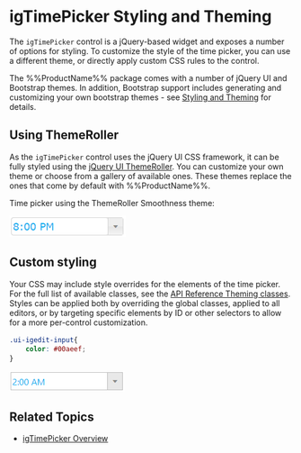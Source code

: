 <!--
|metadata|
{
    "fileName": "igtimepicker-styling-and-theming",
    "controlName": "igEditors",
    "tags": ["Editing","Styling","Theming"]
}
|metadata|
-->

# igTimePicker Styling and Theming

The `igTimePicker` control is a jQuery-based widget and exposes a number of options for styling. To customize the style of the time picker, you can use a different theme, or directly apply custom CSS rules to the control.

The %%ProductName%% package comes with a number of jQuery UI and Bootstrap themes. In addition, Bootstrap support includes generating and customizing your own bootstrap themes - see [Styling and Theming](Deployment-Guide-Styling-and-Theming.html) for details.

## Using ThemeRoller

As the `igTimePicker` control uses the jQuery UI CSS framework, it can be fully styled using the [jQuery UI ThemeRoller](http://jqueryui.com/themeroller/). You can customize your own theme or choose from a gallery of available ones. These themes replace the ones that come by default with %%ProductName%%.

Time picker using the ThemeRoller Smoothness theme:

![](images/igTimePicker_Smoothness.png)

## Custom styling

Your CSS may include style overrides for the elements of the time picker. For the full list of available classes, see the [API Reference Theming classes](%%jQueryApiUrl%%/ui.igDateEditor#theming). Styles can be applied both by overriding the global classes, applied to all editors, or by targeting specific elements by ID or other selectors to allow for a more per-control customization.

```css
.ui-igedit-input{
	color: #00aeef;
}
```

![](images/igTimePicker_CustomStyle.png)

## Related Topics

-   [igTimePicker Overview](igTimePicker_Overview.html)
